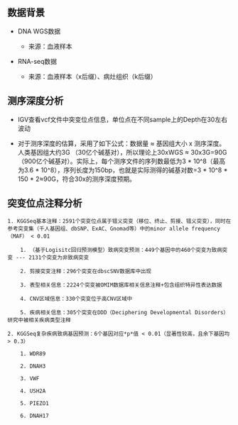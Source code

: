 ## 数据背景

* DNA WGS数据

    * 来源：血液样本

* RNA-seq数据

    * 来源：血液样本（x后缀）、病灶组织（k后缀）

## 测序深度分析

* IGV查看vcf文件中突变位点信息，单位点在不同sample上的Depth在30左右波动

* 对于测序深度的估算，采用了如下公式：数据量 ≈ 基因组大小 x 测序深度。人类基因组大约3G （30亿个碱基对），所以理论上30xWGS ≈ 30x3G=90G（900亿个碱基对）。实际上，每个测序文件的序列数最低为3 * 10^8（最高为3.6 * 10^8），序列长度为150bp，也就是实际测得的碱基对数=3 * 10^8 * 150 * 2≈90G，符合30x的测序深度预期。

## 突变位点注释分析

    1. KGGSeq基本注释：2591个突变位点属于错义突变（移位、终止、剪接、错义突变），同时在参考突变集（千人基因组、dbSNP、ExAC、Gnomad等）中的minor allele frequency（MAF） < 0.01

        1. （基于Logisitc回归预测模型）致病突变预测：449个基因中的460个突变为致病突变 --- 2131个突变为非致病突变

        2. 剪接突变注释：296个突变在dbscSNV数据库中出现

        3. 表型相关信息：2224个突变被OMIM数据库相关信息注释+包含组织特异性表达数据

        4. CNV区域信息：330个突变位于高CNV区域中

        5. 疾病相关信息：305个突变在DDD（Deciphering Developmental Disorders）研究中被相关疾病类型注释

    2. KGGSeq复杂疾病致病基因预测：6个基因对应*p*值 < 0.01（显著性较高，且余下基因均 > 0.3）

        1. WDR89

        2. DNAH3

        3. VWF

        4. USH2A

        5. PIEZO1

        6. DNAH17